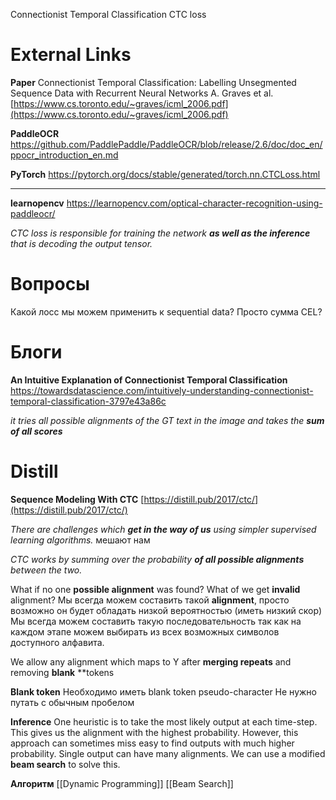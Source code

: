 
Connectionist Temporal Classification
CTC loss

# External Links

**Paper**
Connectionist Temporal Classification: Labelling Unsegmented Sequence Data with Recurrent Neural Networks
A. Graves et al.
[https://www.cs.toronto.edu/~graves/icml_2006.pdf](https://www.cs.toronto.edu/~graves/icml_2006.pdf)

**PaddleOCR**
https://github.com/PaddlePaddle/PaddleOCR/blob/release/2.6/doc/doc_en/ppocr_introduction_en.md

**PyTorch**
https://pytorch.org/docs/stable/generated/torch.nn.CTCLoss.html

---

**learnopencv**
https://learnopencv.com/optical-character-recognition-using-paddleocr/

*CTC loss is responsible for training the network **as well as the inference** that is decoding the output tensor.*

# Вопросы

Какой лосс мы можем применить к sequential data?
Просто сумма CEL?

# Блоги

**An Intuitive Explanation of Connectionist Temporal Classification**
https://towardsdatascience.com/intuitively-understanding-connectionist-temporal-classification-3797e43a86c

*it tries all possible alignments of the GT text in the image and takes the **sum of all scores***

# Distill

**Sequence Modeling With CTC**
[https://distill.pub/2017/ctc/](https://distill.pub/2017/ctc/)

*There are challenges which **get in the way of us** using simpler supervised learning algorithms.*
мешают нам

*CTC works by summing over the probability **of all possible alignments** between the two.*


What if no one **possible alignment** was found?
What of we get **invalid** alignment?
Мы всегда можем составить такой **alignment**, просто возможно он будет обладать низкой вероятностью (иметь низкий скор) Мы всегда можем составить такую последовательность так как на каждом этапе можем выбирать из всех возможных символов доступного алфавита.

We allow any alignment which maps to Y after **merging repeats** and removing **blank** **tokens

**Blank token**
Необходимо иметь blank token
pseudo-character
Не нужно путать с обычным пробелом

**Inference**
One heuristic is to take the most likely output at each time-step. This gives us the alignment with the highest probability.
However, this approach can sometimes miss easy to find outputs with much higher probability.
Single output can have many alignments.
We can use a modified **beam search** to solve this.

**Алгоритм**
[[Dynamic Programming]]
[[Beam Search]]
